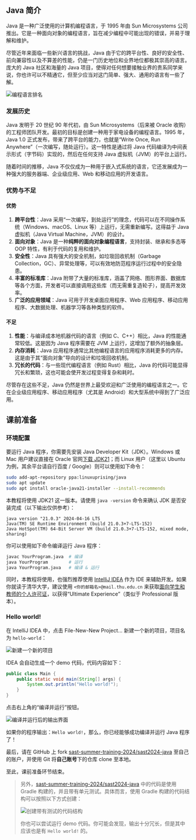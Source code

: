 <!-- 若图片失效，请移步 images/java/。-->

## Java 简介

Java 是一种广泛使用的计算机编程语言，于 1995 年由 Sun Microsystems 公司推出。它是一种面向对象的编程语言，旨在减少编程中可能出现的错误，并易于理解和维护。

尽管近年来面临一些新兴语言的挑战，Java 由于它的跨平台性、良好的安全性、前向兼容性以及不算差的性能，仍是一门历史地位和业界地位都极其崇高的语言。庞大的 Java 社区和海量的 Java 项目，使得对任何想要接触业界的贵系同学来说，你也许可以不精通它，但至少应当对这门简单、强大、通用的语言有一些了解。

![编程语言排名](https://img.picgo.net/2024/07/24/rank3f7238361e89b876.jpeg)

### 发展历史

Java 发明于 20 世纪 90 年代初，由 Sun Microsystems（后来被 Oracle 收购）的工程师团队开发。最初的目标是创建一种用于家电设备的编程语言。1995 年，Java 1.0 正式发布，带来了跨平台的能力，也就是“Write Once, Run Anywhere”（一次编写，随处运行）。这一特性是通过将 Java 代码编译为中间表示形式（字节码）实现的，然后在任何支持 Java 虚拟机（JVM）的平台上运行。

随着时间的推移，Java 不仅仅成为一种用于嵌入式系统的语言，它还发展成为一种强大的服务器端、企业级应用、Web 和移动应用的开发语言。

### 优势与不足

#### 优势

1. **跨平台性**：Java 采用“一次编写，到处运行”的理念，代码可以在不同操作系统（Windows、macOS、Linux 等）上运行，无需重新编写。这得益于 Java 虚拟机（Java Virtual Machine，JVM）的设计。
2. **面向对象**：Java 是一种**纯粹的面向对象编程语言**，支持封装、继承和多态等 OOP 特性，有利于代码的复用和维护。
3. **安全性**：Java 具有强大的安全机制，如垃圾回收机制（Garbage Collection，GC）、异常处理等，可以有效地防范程序运行过程中的安全隐患。
4. **丰富的标准库**：Java 附带了大量的标准库，涵盖了网络、图形界面、数据库等各个方面，开发者可以直接调用这些库（而无需重复造轮子），提高开发效率。
5. **广泛的应用领域**：Java 可用于开发桌面应用程序、Web 应用程序、移动应用程序、大数据处理、机器学习等各种类型的软件。

#### 不足

1. **性能**：与编译成本地机器代码的语言（例如 C、C++）相比，Java 的性能通常较低。这是因为 Java 程序需要在 JVM 上运行，这增加了额外的抽象层。
2. **内存消耗**：Java 应用程序通常比其他编程语言的应用程序消耗更多的内存。这是由于其“面向对象”导向的设计和垃圾回收机制。
3. **冗长的代码**：与一些现代编程语言（例如 Rust）相比，Java 的代码可能显得冗长和繁琐，这也可能会使开发过程变得复杂和耗时。

尽管存在这些不足，Java 仍然是世界上最受欢迎和广泛使用的编程语言之一。它在企业级应用程序、移动应用程序（尤其是 Android）和大型系统中得到了广泛应用。

## 课前准备

### 环境配置

要运行 Java 程序，你需要先安装 Java Developer Kit（JDK）。Windows 或 Mac 用户建议直接在 Oracle 官网[下载 JDK21](https://www.oracle.com/java/technologies/downloads/#java21)；而 Linux 用户（这里以 Ubuntu 为例，其余平台请自行百度 / Google）则可以使用如下命令：

```bash
sudo add-apt-repository ppa:linuxuprising/java
sudo apt update
sudo apt install oracle-java21-installer --install-recommends
```

本教程将使用 JDK21 这一版本。请使用 `java -version` 命令来确认 JDK 是否安装完成（以下输出仅供参考）：

```
java version "21.0.3" 2024-04-16 LTS
Java(TM) SE Runtime Environment (build 21.0.3+7-LTS-152)
Java HotSpot(TM) 64-Bit Server VM (build 21.0.3+7-LTS-152, mixed mode, sharing)
```

你可以使用如下命令编译运行 Java 程序：

```bash
javac YourProgram.java	# 编译
java YourProgram        # 运行
java YourProgram.java   # 编译 & 运行
```

同时，本教程将使用，也强烈推荐使用 [IntelliJ IDEA](https://www.jetbrains.com.cn/idea/) 作为 IDE 来辅助开发。如果你就读于清华大学，建议使用 `<你的邮箱名>@mail.thu.edu.cn` 来获取[面向学生和教师的个人许可证](https://www.jetbrains.com.cn/community/education/#students)，以获得“Ultimate Experience”（类似于 Professional 版本）。

### Hello world!

在 IntelliJ IDEA 中，点击 File-New-New Project... 新建一个新的项目，项目名为 `hello-world`：

![新建一个新的项目](https://img.picgo.net/2024/07/24/create-new-projecta43ca141ce16cc4e.jpeg)

IDEA 会自动生成一个 demo 代码，代码内容如下：

```java title="Main.java"
public class Main {
    public static void main(String[] args) {
        System.out.println("Hello world!");
    }
}
```

点击右上角的“编译并运行”按钮。

![编译并运行后的输出界面](https://img.picgo.net/2024/07/24/compile-and-run55c1c0b56df66150.jpeg)

如果你的程序输出：`Hello world!`，那么，你已经能够成功编译并运行 Java 程序了！

最后，请在 GitHub 上 fork [sast-summer-training-2024/sast2024-java](https://github.com/sast-summer-training-2024/sast2024-java) 至自己的账户，并使用 Git 将**自己账号**下的仓库 clone 至本地。

至此，课前准备环节结束。

> 另外，[sast-summer-training-2024/sast2024-java](https://github.com/sast-summer-training-2024/sast2024-java) 中的代码是使用 Gradle 构建的，并且带有单元测试。具体而言，使用 Gradle 构建的代码结构可以按照以下方式创建：
>
> ![创建带有测试的代码结构](https://img.picgo.net/2024/07/24/create-with-tests09feaa6ac3eea616.jpeg)
>
> 你也可以尝试运行 demo 代码。你可能会发现，输出十分冗长，但是其中应该也是有 `Hello world!` 的。
